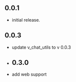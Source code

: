 ## 0.0.1
- initial release.
## 0.0.3
- update v_chat_utils to v 0.0.3 
- ## 0.3.0
- add web support
